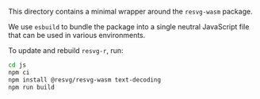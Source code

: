 This directory contains a minimal wrapper around the `resvg-wasm` package.

We use `esbuild` to bundle the package into a single neutral JavaScript file that can be used in various environments.

To update and rebuild `resvg-r`, run:

```bash
cd js
npm ci
npm install @resvg/resvg-wasm text-decoding
npm run build
```
